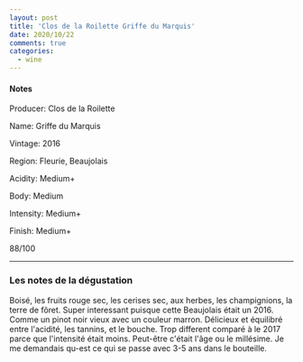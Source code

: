 ```yaml
---
layout: post
title: 'Clos de la Roilette Griffe du Marquis'
date: 2020/10/22
comments: true
categories:
  - wine
---
```


#### Notes

Producer: Clos de la Roilette

Name: Griffe du Marquis

Vintage: 2016

Region: Fleurie, Beaujolais

Acidity: Medium+

Body: Medium

Intensity: Medium+

Finish: Medium+

88/100

---

### Les notes de la dégustation

Boisé, les fruits rouge sec, les cerises sec, aux herbes, les champignions, la terre de fôret. Super interessant puisque
cette Beaujolais était un 2016. Comme un pinot noir vieux avec un couleur marron. Délicieux et équilibré entre l'acidité,
les tannins, et le bouche. Trop different comparé à le 2017 parce que l'intensité était moins. Peut-être c'était l'âge ou
le millésime. Je me demandais qu-est ce qui se passe avec 3-5 ans dans le bouteille.
